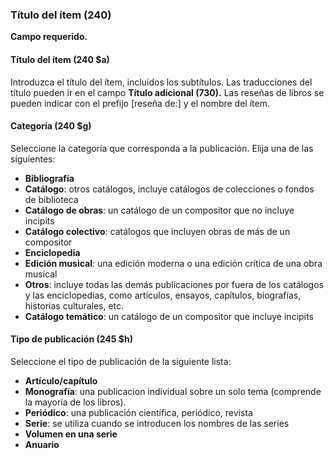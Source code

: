 ### Título del ítem (240)
**Campo requerido.**

#### Título del ítem (240 $a)  
Introduzca el título del ítem, incluidos los subtítulos. Las traducciones del título pueden ir en el campo **Título adicional (730).** Las reseñas de libros se pueden indicar con el prefijo [reseña de:] y el nombre del ítem.

#### Categoría (240 $g)
Seleccione la categoría que corresponda a la publicación. Elija una de las siguientes:
- **Bibliografía**
- **Catálogo**: otros catálogos, incluye catálogos de colecciones o fondos de biblioteca
- **Catálogo de obras**: un catálogo de un compositor que no incluye incipits
- **Catálogo colectivo**: catálogos que incluyen obras de más de un compositor
- **Enciclopedia**
- **Edición musical**: una edición moderna o una edición crítica de una obra musical
- **Otros**: incluye todas las demás publicaciones por fuera de los catálogos y las enciclopedias, como artículos, ensayos, capítulos, biografías, historias culturales, etc.
- **Catálogo temático**: un catálogo de un compositor que incluye incipits

#### Tipo de publicación (245 $h)
Seleccione el tipo de publicación de la siguiente lista:
- **Artículo/capítulo**
- **Monografía**: una publicacion individual sobre un solo tema (comprende la mayoría de los libros).
- **Periódico**: una publicación científica, periódico, revista
- **Serie**: se utiliza cuando se introducen los nombres de las series
- **Volumen en una serie**
- **Anuario**
